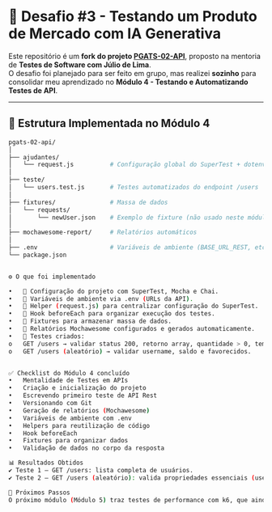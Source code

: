 # 🚀 Desafio #3 - Testando um Produto de Mercado com IA Generativa

Este repositório é um **fork do projeto [PGATS-02-API](https://github.com/juliodelimas/pgats-02-api)**, proposto na mentoria de **Testes de Software com Júlio de Lima**.  
O desafio foi planejado para ser feito em grupo, mas realizei **sozinho** para consolidar meu aprendizado no **Módulo 4 - Testando e Automatizando Testes de API**.

---

## 📂 Estrutura Implementada no Módulo 4

```bash
pgats-02-api/
│
├── ajudantes/
│   └── request.js          # Configuração global do SuperTest + dotenv
│
├── teste/
│   └── users.test.js       # Testes automatizados do endpoint /users
│
├── fixtures/               # Massa de dados
│   └── requests/
│       └── newUser.json    # Exemplo de fixture (não usado neste módulo)
│
├── mochawesome-report/     # Relatórios automáticos
│
├── .env                    # Variáveis de ambiente (BASE_URL_REST, etc.)
└── package.json


⚙️ O que foi implementado

•	📌 Configuração do projeto com SuperTest, Mocha e Chai.
•	📌 Variáveis de ambiente via .env (URLs da API).
•	📌 Helper (request.js) para centralizar configuração do SuperTest.
•	📌 Hook beforeEach para organizar execução dos testes.
•	📌 Fixtures para armazenar massa de dados.
•	📌 Relatórios Mochawesome configurados e gerados automaticamente.
•	📌 Testes criados:
o	GET /users → validar status 200, retorno array, quantidade > 0, tempo < 2000ms.
o	GET /users (aleatório) → validar username, saldo e favorecidos.


✅ Checklist do Módulo 4 concluído
•	Mentalidade de Testes em APIs
•	Criação e inicialização do projeto
•	Escrevendo primeiro teste de API Rest
•	Versionando com Git
•	Geração de relatórios (Mochawesome)
•	Variáveis de ambiente com .env
•	Helpers para reutilização de código
•	Hook beforeEach
•	Fixtures para organizar dados
•	Validação de dados no corpo da resposta

📊 Resultados Obtidos
✔️ Teste 1 – GET /users: lista completa de usuários.
✔️ Teste 2 – GET /users (aleatório): valida propriedades essenciais (username, saldo, favorecidos).

📌 Próximos Passos
O próximo módulo (Módulo 5) traz testes de performance com k6, que ainda serão implementados.


